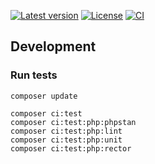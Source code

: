 [![Latest version](https://img.shields.io/github/v/release/magicsunday/webtrees-module-base?sort=semver)](https://github.com/magicsunday/webtrees-module-base/releases/latest)
[![License](https://img.shields.io/github/license/magicsunday/webtrees-module-base)](https://github.com/magicsunday/webtrees-module-base/blob/main/LICENSE)
[![CI](https://github.com/magicsunday/webtrees-module-base/actions/workflows/ci.yml/badge.svg)](https://github.com/magicsunday/webtrees-module-base/actions/workflows/ci.yml)


## Development

### Run tests
```shell
composer update

composer ci:test
composer ci:test:php:phpstan
composer ci:test:php:lint
composer ci:test:php:unit
composer ci:test:php:rector
```
